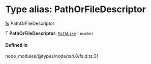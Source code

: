 # Type alias: PathOrFileDescriptor

[fs](../modules/fs.md).PathOrFileDescriptor

Ƭ **PathOrFileDescriptor**: [`PathLike`](fs.PathLike.md) \| `number`

#### Defined in

node_modules/@types/node/ts4.8/fs.d.ts:31
